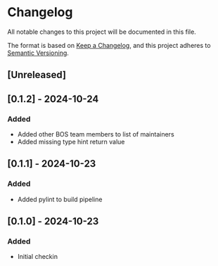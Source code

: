 # Changelog

All notable changes to this project will be documented in this file.

The format is based on [Keep a Changelog](https://keepachangelog.com/en/1.0.0/),
and this project adheres to [Semantic Versioning](https://semver.org/spec/v2.0.0.html).

## [Unreleased]

## [0.1.2] - 2024-10-24

### Added
- Added other BOS team members to list of maintainers
- Added missing type hint return value

## [0.1.1] - 2024-10-23

### Added
- Added pylint to build pipeline

## [0.1.0] - 2024-10-23

### Added
- Initial checkin

